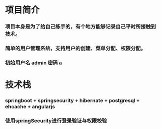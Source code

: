 # 项目简介
### 项目本身是为了给自己练手的，有个地方能够记录自己平时所接触到技术。
### 简单的用户管理系统，支持用户的创建、菜单分配、权限分配。
### 初始用户名 admin 密码 a
# 技术栈
### springboot + springsecurity + hibernate + postgresql + ehcache + angularjs
### 使用springSecurity进行登录验证与权限校验


